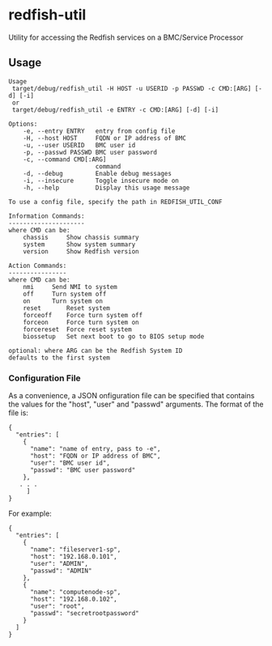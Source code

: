 # redfish-util
Utility for accessing the Redfish services on a BMC/Service Processor

## Usage

```
Usage
 target/debug/redfish_util -H HOST -u USERID -p PASSWD -c CMD:[ARG] [-d] [-i] 
 or
 target/debug/redfish_util -e ENTRY -c CMD:[ARG] [-d] [-i]

Options:
    -e, --entry ENTRY   entry from config file
    -H, --host HOST     FQDN or IP address of BMC
    -u, --user USERID   BMC user id
    -p, --passwd PASSWD BMC user password
    -c, --command CMD[:ARG]
                        command
    -d, --debug         Enable debug messages
    -i, --insecure      Toggle insecure mode on
    -h, --help          Display this usage message

To use a config file, specify the path in REDFISH_UTIL_CONF

Information Commands:
---------------------
where CMD can be:
	chassis		Show chassis summary
	system		Show system summary
	version		Show Redfish version

Action Commands:
----------------
where CMD can be:
	nmi		Send NMI to system
	off		Turn system off
	on		Turn system on
	reset		Reset system
	forceoff	Force turn system off
	forceon		Force turn system on
	forcereset	Force reset system
	biossetup	Set next boot to go to BIOS setup mode

optional: where ARG can be the Redfish System ID
defaults to the first system
```

### Configuration File

As a convenience, a JSON onfiguration file can be specified that contains the values for the "host", "user" and "passwd" arguments.   The format of the file is:

```
{
  "entries": [
    {
      "name": "name of entry, pass to -e",
      "host": "FQDN or IP address of BMC",
      "user": "BMC user id",
      "passwd": "BMC user password"
    },
   . . .
     ]
}
```

For example:

```
{
  "entries": [
    {
      "name": "fileserver1-sp",
      "host": "192.168.0.101",
      "user": "ADMIN",
      "passwd": "ADMIN"
    },
    {
      "name": "computenode-sp",
      "host": "192.168.0.102",
      "user": "root",
      "passwd": "secretrootpassword"
    }
  ]
}
```
